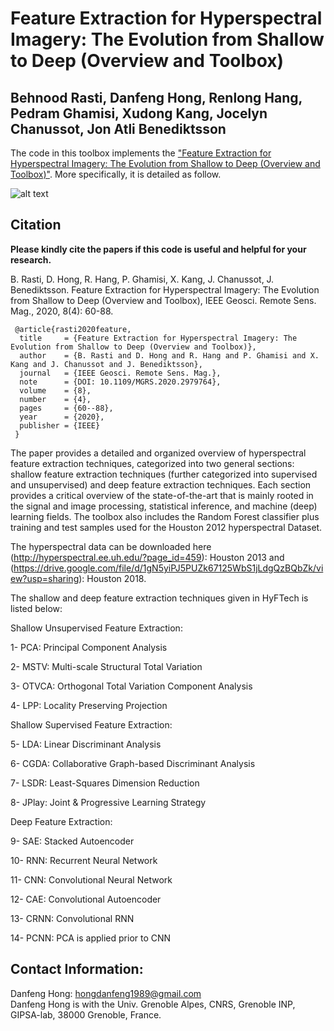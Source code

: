 # Feature Extraction for Hyperspectral Imagery: The Evolution from Shallow to Deep (Overview and Toolbox)

Behnood Rasti, Danfeng Hong, Renlong Hang, Pedram Ghamisi, Xudong Kang, Jocelyn Chanussot, Jon Atli Benediktsson
---------------------

The code in this toolbox implements the ["Feature Extraction for Hyperspectral Imagery: The Evolution from Shallow to Deep (Overview and Toolbox)"](https://ieeexplore.ieee.org/document/9082155).
More specifically, it is detailed as follow.

![alt text](./Figure.png)

Citation
---------------------

**Please kindly cite the papers if this code is useful and helpful for your research.**

B. Rasti, D. Hong, R. Hang, P. Ghamisi, X. Kang, J. Chanussot, J. Benediktsson. Feature Extraction for Hyperspectral Imagery: The Evolution from Shallow to Deep (Overview and Toolbox), IEEE Geosci. Remote Sens. Mag., 2020, 8(4): 60-88.

     @article{rasti2020feature,
      title     = {Feature Extraction for Hyperspectral Imagery: The Evolution from Shallow to Deep (Overview and Toolbox)},
      author    = {B. Rasti and D. Hong and R. Hang and P. Ghamisi and X. Kang and J. Chanussot and J. Benediktsson},
      journal   = {IEEE Geosci. Remote Sens. Mag.},
      note      = {DOI: 10.1109/MGRS.2020.2979764},
      volume    = {8},
      number    = {4},
      pages     = {60--88},
      year      = {2020},
      publisher = {IEEE}
     }
       

The paper provides a detailed and organized overview of hyperspectral feature extraction techniques, categorized into two general sections: shallow feature extraction techniques (further categorized into supervised and unsupervised) and deep feature extraction techniques. Each section provides a critical overview of the state-of-the-art that is mainly rooted in the signal and image processing, statistical inference, and machine (deep) learning fields. The toolbox also includes the Random Forest classifier plus training and test samples used for the Houston 2012 hyperspectral Dataset. 

The hyperspectral data can be downloaded here (http://hyperspectral.ee.uh.edu/?page_id=459): Houston 2013 and (https://drive.google.com/file/d/1gN5yiPJ5PUZk67125WbS1jLdgQzBQbZk/view?usp=sharing): Houston 2018. 

The shallow and deep feature extraction techniques given in HyFTech is listed below:

Shallow Unsupervised Feature Extraction:

1- PCA: Principal Component Analysis

2- MSTV: Multi-scale Structural Total Variation

3- OTVCA: Orthogonal Total Variation Component Analysis

4- LPP: Locality Preserving Projection

Shallow Supervised Feature Extraction:

5- LDA: Linear Discriminant Analysis

6- CGDA: Collaborative Graph-based Discriminant Analysis

7- LSDR: Least-Squares Dimension Reduction

8- JPlay: Joint & Progressive Learning Strategy

Deep Feature Extraction:

9- SAE: Stacked Autoencoder 

10- RNN: Recurrent Neural Network

11- CNN: Convolutional Neural Network

12- CAE: Convolutional Autoencoder

13- CRNN: Convolutional RNN

14- PCNN: PCA is applied prior to CNN  

Contact Information:
--------------------

Danfeng Hong: hongdanfeng1989@gmail.com<br>
Danfeng Hong is with the Univ. Grenoble Alpes, CNRS, Grenoble INP, GIPSA-lab, 38000 Grenoble, France.
